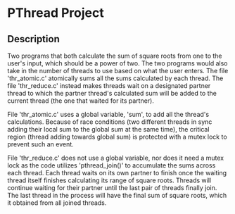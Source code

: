 # PThread Project

## Description

Two programs that both calculate the sum of square roots from one to the user's input, which should be a power of two. The two programs would also take in the number of threads to use based on what the user enters. The file 'thr_atomic.c' atomically sums all the sums calculated by each thread. The file 'thr_reduce.c' instead makes threads wait on a designated partner thread to which the partner thread's calculated sum will be added to the current thread (the one that waited for its partner).

File 'thr_atomic.c' uses a global variable, 'sum', to add all the thread's calculations. Because of race conditions (two different threads in sync adding their local sum to the global sum at the same time), the critical region (thread adding towards global sum) is protected with a mutex lock to prevent such an event.

File 'thr_reduce.c' does not use a global variable, nor does it need a mutex lock as the code utilizes 'pthread_join()' to accumulate the sums across each thread. Each thread waits on its own partner to finish once the waiting thread itself finishes calculating its range of square roots. Threads will continue waiting for their partner until the last pair of threads finally join. The last thread in the process will have the final sum of square roots, which it obtained from all joined threads.